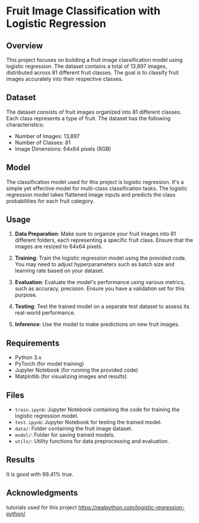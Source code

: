 # Fruit Image Classification with Logistic Regression

## Overview
This project focuses on building a fruit image classification model using logistic regression. The dataset contains a total of 13,897 images, distributed across 81 different fruit classes. The goal is to classify fruit images accurately into their respective classes.

## Dataset
The dataset consists of fruit images organized into 81 different classes. Each class represents a type of fruit. The dataset has the following characteristics:
- Number of Images: 13,897
- Number of Classes: 81
- Image Dimensions: 64x64 pixels (RGB)

## Model
The classification model used for this project is logistic regression. It's a simple yet effective model for multi-class classification tasks. The logistic regression model takes flattened image inputs and predicts the class probabilities for each fruit category.

## Usage
1. **Data Preparation**: Make sure to organize your fruit images into 81 different folders, each representing a specific fruit class. Ensure that the images are resized to 64x64 pixels.

2. **Training**: Train the logistic regression model using the provided code. You may need to adjust hyperparameters such as batch size and learning rate based on your dataset.

3. **Evaluation**: Evaluate the model's performance using various metrics, such as accuracy, precision. Ensure you have a validation set for this purpose.

4. **Testing**: Test the trained model on a separate test dataset to assess its real-world performance.

5. **Inference**: Use the model to make predictions on new fruit images.

## Requirements
- Python 3.x
- PyTorch (for model training)
- Jupyter Notebook (for running the provided code)
- Matplotlib (for visualizing images and results)

## Files
- `train.ipynb`: Jupyter Notebook containing the code for training the logistic regression model.
- `test.ipynb`: Jupyter Notebook for testing the trained model.
- `data/`: Folder containing the fruit image dataset.
- `model/`: Folder for saving trained models.
- `utils/`: Utility functions for data preprocessing and evaluation.

## Results
It is good with 99.41% true.
## Acknowledgments
 tutorials used for this project https://realpython.com/logistic-regression-python/


